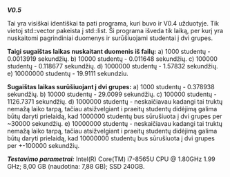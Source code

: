 ***V0.5***

Tai yra visiškai identiškai ta pati programa, kuri buvo ir V0.4 užduotyje. Tik vietoj std::vector<studentas> pakeista į std::list<studentas>. Ši programa išveda tik laiką, per kurį yra nuskaitomi pagrindiniai duomenys ir surūšiuojami studentai į dvi grupes.
  
  **Taigi sugaištas laikas nuskaitant duomenis iš failų:**
  a) 1000 studentų -  0.0013919 sekundžių.
  b) 10000 studentų -  0.011648 sekundžių.
  c) 100000 studentų - 0.118677 sekundžių.
  d) 1000000 studentų -  1.57832 sekundžių.
  e) 10000000 studentų - 19.9111 sekundziu.
  
  
  
  **Sugaištas laikas surūšiuojant į dvi grupes:**
  a) 1000 studentų - 0.378938 sekundžių.
  b) 10000 studentų - 29.0099 sekundžių.
  c) 100000 studentų - 1126.7371 sekundžių.
  d) 1000000 studentų - neskaičiavau kadangi tai truktų nemažą laiko tarpą, tačiau atsižvelgiant i praeitų studentų didėjimą galima būtų daryti prielaidą, kad 1000000 studentų bus sūrušiuota į dvi grupes per ~30000 sekundžių.
  e) 10000000 studentų - neskaičiavau kadangi tai truktų nemažą laiko tarpą, tačiau atsižvelgiant i praeitų studentų didėjimą galima būtų daryti prielaidą, kad 10000000 studentų bus sūrušiuota į dvi grupes per +-100000 sekundžių.

***Testavimo parametrai:***
  Intel(R) Core(TM) i7-8565U CPU @ 1.80GHz   1.99 GHz;
  8,00 GB (naudotina: 7,88 GB);
  SSD 240GB.
  
  
